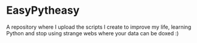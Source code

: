 # EasyPytheasy
A repository where I upload the scripts I create to improve my life, learning Python and stop using strange webs where your data can be doxed :)
